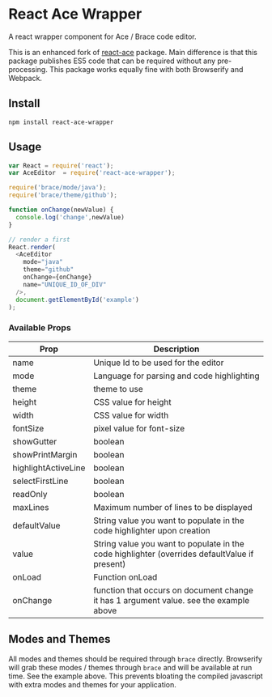 # React Ace Wrapper

A react wrapper component for Ace / Brace code editor.

This is an enhanced fork of [react-ace](https://github.com/securingsincity/react-ace) package.
Main difference is that this package publishes ES5 code that can be required without any pre-processing.
This package works equally fine with both Browserify and Webpack.

## Install

`npm install react-ace-wrapper`

## Usage

```javascript
var React = require('react');
var AceEditor  = require('react-ace-wrapper');

require('brace/mode/java');
require('brace/theme/github');

function onChange(newValue) {
  console.log('change',newValue)
}

// render a first
React.render(
  <AceEditor
    mode="java"
    theme="github"
    onChange={onChange}
    name="UNIQUE_ID_OF_DIV"
  />,
  document.getElementById('example')
);
```

### Available Props

|Prop|Description|
|-----|----------|
|name| Unique Id to be used for the editor|
|mode| Language for parsing and code highlighting|
|theme| theme to use|
|height| CSS value for height|
|width| CSS value for width|
|fontSize| pixel value for font-size|
|showGutter| boolean|
|showPrintMargin| boolean|
|highlightActiveLine| boolean|
|selectFirstLine| boolean|
|readOnly| boolean|
|maxLines| Maximum number of lines to be displayed|
|defaultValue | String value you want to populate in the code highlighter upon creation|
|value | String value you want to populate in the code highlighter (overrides defaultValue if present)|
|onLoad| Function onLoad |
|onChange| function that occurs on document change it has 1 argument value. see the example above|


## Modes and Themes

All modes and themes should be required through ```brace``` directly.  Browserify will grab these modes / themes through ```brace``` and will be available at run time.  See the example above.  This prevents bloating the compiled javascript with extra modes and themes for your application.
